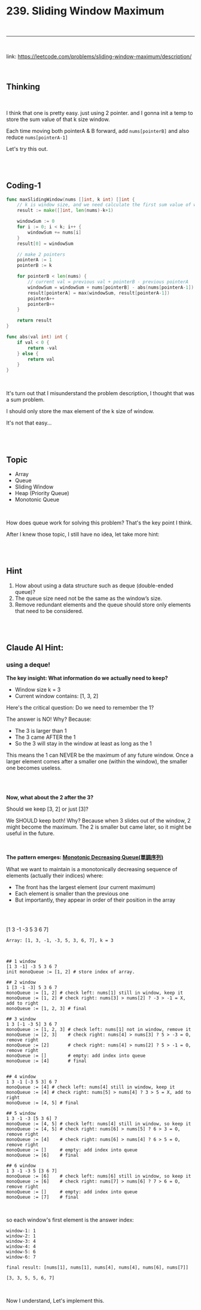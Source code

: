 # 239. Sliding Window Maximum

<br>

---

<br>

link: https://leetcode.com/problems/sliding-window-maximum/description/

<br>

## Thinking

<br>

I think that one is pretty easy. just using 2 pointer. and I gonna init a temp to store the sum value of that k size window.

Each time moving both pointerA & B forward, add `nums[pointerB]` and also reduce `nums[pointerA-1]`

Let's try this out.

<br>
<br>

## Coding-1

```go
func maxSlidingWindow(nums []int, k int) []int {
	// k is window size, and we need calculate the first sum value of window.
	result := make([]int, len(nums)-k+1)

	windowSum := 0
	for i := 0; i < k; i++ {
		windowSum += nums[i]
	}
	result[0] = windowSum

	// make 2 pointers
	pointerA := 1
	pointerB := k

	for pointerB < len(nums) {
		// current val = previous val + pointerB - previous pointerA
		windowSum = windowSum + nums[pointerB] - abs(nums[pointerA-1])
		result[pointerA] = max(windowSum, result[pointerA-1])
		pointerA++
		pointerB++
	}

	return result
}

func abs(val int) int {
	if val < 0 {
		return -val
	} else {
		return val
	}
}
```

<br>

It's turn out that I misunderstand the problem description, I thought that was a sum problem.

I should only store the max element of the k size of window.

It's not that easy...

<br>
<br>

## Topic

* Array
* Queue
* Sliding Window
* Heap (Priority Queue)
* Monotonic Queue

<br>

How does queue work for solving this problem? That's the key point I think.

After I knew those topic, I still have no idea, let take more hint:

<br>
<br>

## Hint

1. How about using a data structure such as deque (double-ended queue)?
2. The queue size need not be the same as the window’s size.
3. Remove redundant elements and the queue should store only elements that need to be considered.

<br>
<br>

## Claude AI Hint:

### using a deque!

**The key insight: What information do we actually need to keep?**

* Window size k = 3
* Current window contains: [1, 3, 2]

Here's the critical question: Do we need to remember the 1?

The answer is NO! Why? Because:

* The 3 is larger than 1
* The 3 came AFTER the 1
* So the 3 will stay in the window at least as long as the 1

This means the 1 can NEVER be the maximum of any future window. Once a larger element comes after a smaller one (within the window), the smaller one becomes useless.

<br>
<br>

**Now, what about the 2 after the 3?**

Should we keep [3, 2] or just [3]?

We SHOULD keep both! Why? Because when 3 slides out of the window, 2 might become the maximum. The 2 is smaller but came later, so it might be useful in the future.

<br>

**The pattern emerges: [Monotonic Decreasing Queue(單調序列)](https://medium.com/%E6%8A%80%E8%A1%93%E7%AD%86%E8%A8%98/%E6%BC%94%E7%AE%97%E6%B3%95%E7%AD%86%E8%A8%98%E7%B3%BB%E5%88%97-monotonic-stack-queue-5ad1c35a3dfe)**

What we want to maintain is a monotonically decreasing sequence of elements (actually their indices) where:

* The front has the largest element (our current maximum)
* Each element is smaller than the previous one
* But importantly, they appear in order of their position in the array


<br>
<br>

[1 3 -1 -3 5 3 6 7]

```
Array: [1, 3, -1, -3, 5, 3, 6, 7], k = 3



## 1 window
[1 3 -1] -3 5 3 6 7
init monoQueue := [1, 2] # store index of array.

## 2 window
1 [3 -1 -3] 5 3 6 7
monoQueue := [1, 2] # check left: nums[1] still in window, keep it
monoQueue := [1, 2] # check right: nums[3] > nums[2] ? -3 > -1 = X, add to right
monoQueue := [1, 2, 3] # final

## 3 window
1 3 [-1 -3 5] 3 6 7
monoQueue := [1, 2, 3] # check left: nums[1] not in window, remove it
monoQueue := [2, 3]    # check right: nums[4] > nums[3] ? 5 > -3 = O, remove right
monoQueue := [2]       # check right: nums[4] > nums[2] ? 5 > -1 = O, remove right
monoQueue := []        # empty: add index into queue
monoQueue := [4]       # final


## 4 window
1 3 -1 [-3 5 3] 6 7
monoQueue := [4] # check left: nums[4] still in window, keep it
monoQueue := [4] # check right: nums[5] > nums[4] ? 3 > 5 = X, add to right
monoQueue := [4, 5] # final
 
## 5 window
1 3 -1 -3 [5 3 6] 7
monoQueue := [4, 5] # check left: nums[4] still in window, so keep it
monoQueue := [4, 5] # check right: nums[6] > nums[5] ? 6 > 3 = O, remove right
monoQueue := [4]    # check right: nums[6] > nums[4] ? 6 > 5 = O, remove right
monoQueue := []     # empty: add index into queue
monoQueue := [6]    # final

## 6 window
1 3 -1 -3 5 [3 6 7]
monoQueue := [6]    # check left: nums[6] still in window, so keep it
monoQueue := [6]    # check right: nums[7] > nums[6] ? 7 > 6 = O, remove right
monoQueue := []     # empty: add index into queue
monoQueue := [7]    # final
```

<br>

so each window's first element is the answer index:

```
window-1: 1
window-2: 1
window-3: 4
window-4: 4
window-5: 6
window-6: 7

final result: [nums[1], nums[1], nums[4], nums[4], nums[6], nums[7]]

[3, 3, 5, 5, 6, 7]
```

<br>

Now I understand, Let's implement this.

```go

```